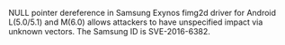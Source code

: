 NULL pointer dereference in Samsung Exynos fimg2d driver for Android L(5.0/5.1) and M(6.0) allows attackers to have unspecified impact via unknown vectors. The Samsung ID is SVE-2016-6382.